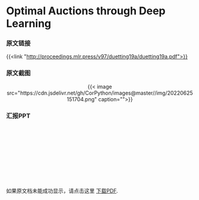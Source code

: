 # Optimal Auctions through Deep Learning


<!--more-->
### 原文链接

{{<link "http://proceedings.mlr.press/v97/duetting19a/duetting19a.pdf">}}

### 原文截图

<center>{{< image src="https://cdn.jsdelivr.net/gh/CorPython/images@master//img/20220625151704.png" caption="">}}</center>

### 汇报PPT

<object data="https://jokerzhangimg.oss-cn-beijing.aliyuncs.com/pdf/20220607.pdf" type="application/pdf" width="100%" height= "700px">
    <embed src="https://jokerzhangimg.oss-cn-beijing.aliyuncs.com/pdf/20220607.pdf">
        <p>如果原文档未能成功显示，请点击这里 <a href="https://jokerzhangimg.oss-cn-beijing.aliyuncs.com/pdf/20220607.pdf">下载PDF</a>.</p>
    </embed>
</object>



